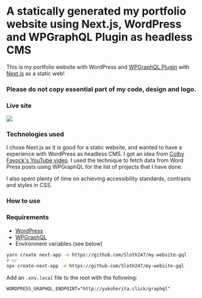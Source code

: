 # A statically generated my portfolio website using Next.js, WordPress and WPGraphQL Plugin as headless CMS

This is my portfolio website with WordPress and [WPGraphQL Plugin](https://www.wpgraphql.com/) with [Next.js](https://nextjs.org/) as a static web!

### Please do not copy essential part of my code, design and logo.

### Live site

![](https://yukohorita-dev.vercel.app/)

### Technologies used

I chose Next.js as it is good for a static website, and wanted to have a experience with WordPress as headless CMS. I got an idea from [Colby Fayock's YouTube video](https://youtu.be/tXAdHjQJf0Y). I used the technique to fetch data from Word Press posts using WPGraphQL for the list of projects that I have done.

I also spent plenty of time on achieving accessibility standards, contrasts and styles in CSS.

### How to use

### Requirements

- [WordPress](https://wordpress.org/)
- [WPGraphQL](https://www.wpgraphql.com/)
- Environment variables (see below)

```bash
yarn create next-app -e https://github.com/Sloth247/my-website-gql
# or
npx create-next-app -e https://github.com/Sloth247/my-website-gql
```

Add an `.env.local` file to the root with the following:

```
WORDPRESS_GRAPHQL_ENDPOINT="http://yukohorita.click/graphql"
```
